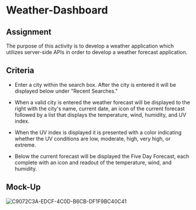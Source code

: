 # Weather-Dashboard

## Assignment

The purpose of this activity is to develop a weather application which utilizes server-side APIs in order to develop a weather forecast application.

## Criteria

* Enter a city within the search box. After the city is entered it will be displayed below under "Recent Searches."

* When a valid city is entered the weather forecast will be displayed to the right with the city's name, current date, an icon of the current forecast followed by a list that displays the temperature, wind, humidity, and UV index. 

* When the UV index is displayed it is presented with a color indicating whether the UV conditions are low, moderate, high, very high, or extreme. 

* Below the current forecast will be displayed the Five Day Forecast, each complete with an icon and readout of the temperature, wind, and humidity.

## Mock-Up

![C9072C3A-EDCF-4C0D-B6CB-DF1F9BC40C41](https://user-images.githubusercontent.com/94868925/159784016-bdcb5791-820e-45dc-bfd4-61372a34027d.png)
